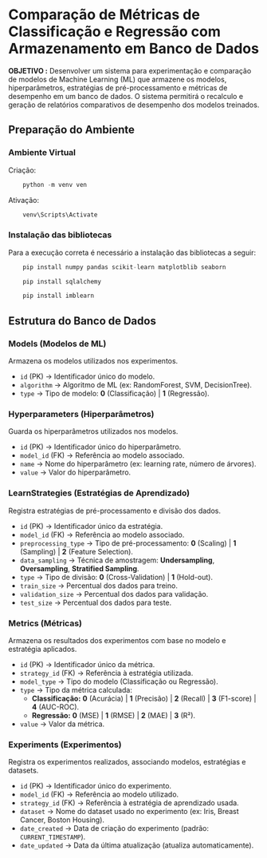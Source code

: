 # Comparação de Métricas de Classificação e Regressão com Armazenamento em Banco de Dados

**OBJETIVO :** Desenvolver um sistema para experimentação e comparação de modelos de Machine Learning (ML) que armazene os modelos, hiperparâmetros, estratégias de pré-processamento e métricas de desempenho em um banco de dados. O sistema permitirá o recalculo e geração de relatórios comparativos de desempenho dos modelos treinados.

## Preparação do Ambiente

### Ambiente Virtual
Criação:
```python
    python -m venv ven
```
Ativação:
```python
    venv\Scripts\Activate
```

### Instalação das bibliotecas 
Para a execução correta é necessário a instalação das bibliotecas a seguir:

```python
    pip install numpy pandas scikit-learn matplotblib seaborn
```

```python
    pip install sqlalchemy
```

```python
    pip install imblearn
```

## Estrutura do Banco de Dados  

### Models (Modelos de ML)  
Armazena os modelos utilizados nos experimentos.  
- `id` (PK) → Identificador único do modelo.  
- `algorithm` → Algoritmo de ML (ex: RandomForest, SVM, DecisionTree).  
- `type` → Tipo de modelo: **0** (Classificação) | **1** (Regressão).  

### Hyperparameters (Hiperparâmetros)  
Guarda os hiperparâmetros utilizados nos modelos.  
- `id` (PK) → Identificador único do hiperparâmetro.  
- `model_id` (FK) → Referência ao modelo associado.  
- `name` → Nome do hiperparâmetro (ex: learning rate, número de árvores).  
- `value` → Valor do hiperparâmetro.  

### LearnStrategies (Estratégias de Aprendizado)  
Registra estratégias de pré-processamento e divisão dos dados.  
- `id` (PK) → Identificador único da estratégia.  
- `model_id` (FK) → Referência ao modelo associado.  
- `preprocessing_type` → Tipo de pré-processamento: **0** (Scaling) | **1** (Sampling) | **2** (Feature Selection).  
- `data_sampling` → Técnica de amostragem: **Undersampling**, **Oversampling**, **Stratified Sampling**.  
- `type` → Tipo de divisão: **0** (Cross-Validation) | **1** (Hold-out).  
- `train_size` → Percentual dos dados para treino.  
- `validation_size` → Percentual dos dados para validação.  
- `test_size` → Percentual dos dados para teste.  

### Metrics (Métricas)  
Armazena os resultados dos experimentos com base no modelo e estratégia aplicados.  
- `id` (PK) → Identificador único da métrica.  
- `strategy_id` (FK) → Referência à estratégia utilizada.  
- `model_type` → Tipo do modelo (Classificação ou Regressão).  
- `type` → Tipo da métrica calculada:  
  - **Classificação:** **0** (Acurácia) | **1** (Precisão) | **2** (Recall) | **3** (F1-score) | **4** (AUC-ROC).  
  - **Regressão:** **0** (MSE) | **1** (RMSE) | **2** (MAE) | **3** (R²).  
- `value` → Valor da métrica.  

### Experiments (Experimentos)  
Registra os experimentos realizados, associando modelos, estratégias e datasets.  
- `id` (PK) → Identificador único do experimento.  
- `model_id` (FK) → Referência ao modelo utilizado.  
- `strategy_id` (FK) → Referência à estratégia de aprendizado usada.  
- `dataset` → Nome do dataset usado no experimento (ex: Iris, Breast Cancer, Boston Housing).  
- `date_created` → Data de criação do experimento (padrão: `CURRENT_TIMESTAMP`).  
- `date_updated` → Data da última atualização (atualiza automaticamente).  
